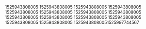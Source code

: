 1525943808005
1525943808005
1525943808005
1525943808005
1525943808005
1525943808005
1525943808005
1525943808005
1525943808005
1525943808005
1525943808005
1525943808005
1525943808005
1525943808005
15259438080051525997744567
